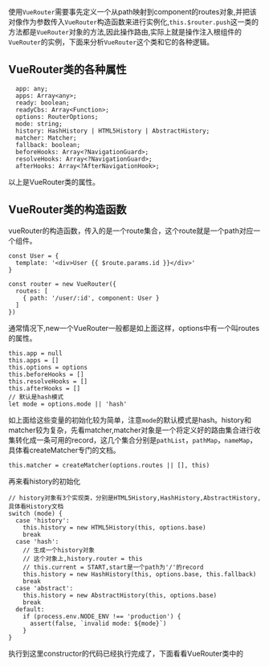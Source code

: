 使用`VueRouter`需要事先定义一个从path映射到component的routes对象,并把该对像作为参数传入`VueRouter`构造函数来进行实例化,`this.$router.push`这一类的方法都是`VueRouter`对象的方法,因此操作路由,实际上就是操作注入根组件的`VueRouter`的实例，下面来分析`VueRouter`这个类和它的各种逻辑。
## VueRouter类的各种属性 ##

      app: any;
      apps: Array<any>;
      ready: boolean;
      readyCbs: Array<Function>;
      options: RouterOptions;
      mode: string;
      history: HashHistory | HTML5History | AbstractHistory;
      matcher: Matcher;
      fallback: boolean;
      beforeHooks: Array<?NavigationGuard>;
      resolveHooks: Array<?NavigationGuard>;
      afterHooks: Array<?AfterNavigationHook>;
以上是VueRouter类的属性。

## VueRouter类的构造函数 ##
vueRouter的构造函数，传入的是一个route集合，这个route就是一个path对应一个组件。


    const User = {
      template: '<div>User {{ $route.params.id }}</div>'
    }
    
    const router = new VueRouter({
      routes: [
    	{ path: '/user/:id', component: User }
      ]
    })
通常情况下,new一个VueRouter一般都是如上面这样，options中有一个叫routes的属性。

    this.app = null
    this.apps = []
    this.options = options
    this.beforeHooks = []
    this.resolveHooks = []
    this.afterHooks = []
    // 默认是hash模式
    let mode = options.mode || 'hash'
如上面给这些变量的初始化较为简单，注意`mode`的默认模式是hash。history和matcher较为复杂，先看matcher,matcher对象是一个将定义好的路由集合进行收集转化成一条可用的record，这几个集合分别是`pathList`，`pathMap`，`nameMap`，具体看createMatcher专门的文档。

    this.matcher = createMatcher(options.routes || [], this)
再来看history的初始化

    // history对象有3个实现类，分别是HTML5History,HashHistory,AbstractHistory,具体看History文档
    switch (mode) {
      case 'history':
        this.history = new HTML5History(this, options.base)
        break
      case 'hash':
        // 生成一个history对象
        // 这个对象上,history.router = this
        // this.current = START,start是一个path为'/'的record
        this.history = new HashHistory(this, options.base, this.fallback)
        break
      case 'abstract':
        this.history = new AbstractHistory(this, options.base)
        break
      default:
        if (process.env.NODE_ENV !== 'production') {
          assert(false, `invalid mode: ${mode}`)
        }
    }
执行到这里constructor的代码已经执行完成了，下面看看VueRouter类中的